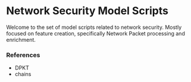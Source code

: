 # Network Security Model Scripts
Welcome to the set of model scripts related to network security. Mostly focused on feature creation, specifically Network Packet processing and enrichment. 


### References
- DPKT
- chains